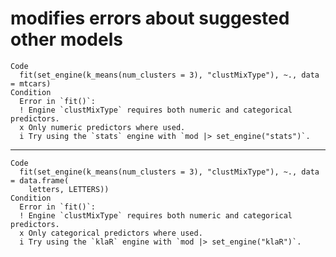 # modifies errors about suggested other models

    Code
      fit(set_engine(k_means(num_clusters = 3), "clustMixType"), ~., data = mtcars)
    Condition
      Error in `fit()`:
      ! Engine `clustMixType` requires both numeric and categorical predictors.
      x Only numeric predictors where used.
      i Try using the `stats` engine with `mod |> set_engine("stats")`.

---

    Code
      fit(set_engine(k_means(num_clusters = 3), "clustMixType"), ~., data = data.frame(
        letters, LETTERS))
    Condition
      Error in `fit()`:
      ! Engine `clustMixType` requires both numeric and categorical predictors.
      x Only categorical predictors where used.
      i Try using the `klaR` engine with `mod |> set_engine("klaR")`.

